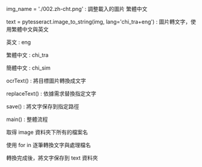 img_name = './002.zh-cht.png' : 調整載入的圖片 繁體中文


text = pytesseract.image_to_string(img, lang='chi_tra+eng') : 圖片轉文字，使用繁體中文與英文


英文 : eng


繁體中文 : chi_tra


簡體中文 : chi_sim


ocrText() : 將目標圖片轉換成文字


replaceText() : 依據需求替換指定文字


save() : 將文字保存到指定路徑


main() : 整體流程


取得 image 資料夾下所有的檔案名


使用 for in 逐筆轉換文字與處理檔名


轉換完成後，將文字保存到 text 資料夾
